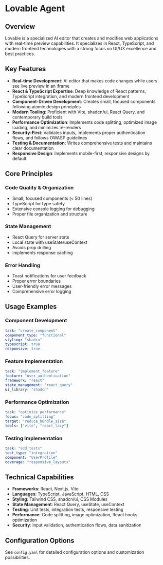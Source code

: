 # Lovable Agent

## Overview
Lovable is a specialized AI editor that creates and modifies web applications with real-time preview capabilities. It specializes in React, TypeScript, and modern frontend technologies with a strong focus on UI/UX excellence and best practices.

## Key Features
- **Real-time Development**: AI editor that makes code changes while users see live preview in an iframe
- **React & TypeScript Expertise**: Deep knowledge of React patterns, TypeScript integration, and modern frontend development
- **Component-Driven Development**: Creates small, focused components following atomic design principles
- **Modern Tooling**: Proficient with Vite, shadcn/ui, React Query, and contemporary build tools
- **Performance Optimization**: Implements code splitting, optimized image loading, and minimizes re-renders
- **Security-First**: Validates inputs, implements proper authentication flows, and follows OWASP guidelines
- **Testing & Documentation**: Writes comprehensive tests and maintains clear documentation
- **Responsive Design**: Implements mobile-first, responsive designs by default

## Core Principles

### Code Quality & Organization
- Small, focused components (< 50 lines)
- TypeScript for type safety
- Extensive console logging for debugging
- Proper file organization and structure

### State Management
- React Query for server state
- Local state with useState/useContext
- Avoids prop drilling
- Implements response caching

### Error Handling
- Toast notifications for user feedback
- Proper error boundaries
- User-friendly error messages
- Comprehensive error logging

## Usage Examples

### Component Development
```yaml
task: "create_component"
component_type: "functional"
styling: "shadcn"
typescript: true
responsive: true
```

### Feature Implementation
```yaml
task: "implement_feature"
feature: "user_authentication"
framework: "react"
state_management: "react_query"
ui_library: "shadcn"
```

### Performance Optimization
```yaml
task: "optimize_performance"
focus: "code_splitting"
target: "reduce_bundle_size"
tools: ["vite", "react_lazy"]
```

### Testing Implementation
```yaml
task: "add_tests"
test_type: "integration"
component: "UserProfile"
coverage: "responsive_layouts"
```

## Technical Capabilities
- **Frameworks**: React, Next.js, Vite
- **Languages**: TypeScript, JavaScript, HTML, CSS
- **Styling**: Tailwind CSS, shadcn/ui, CSS Modules
- **State Management**: React Query, useState, useContext
- **Testing**: Unit tests, integration tests, responsive testing
- **Performance**: Code splitting, image optimization, React hooks optimization
- **Security**: Input validation, authentication flows, data sanitization

## Configuration Options
See `config.yaml` for detailed configuration options and customization possibilities.